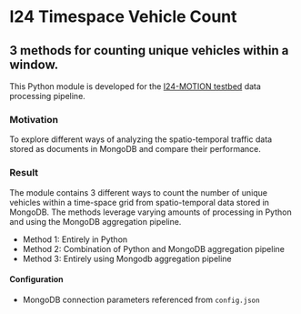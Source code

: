 # I24 Timespace Vehicle Count

## 3 methods for counting unique vehicles within a window.

This Python module is developed for the [I24-MOTION testbed](https://i24motion.org/) data processing pipeline. 

### Motivation
To explore different ways of analyzing the spatio-temporal traffic data stored as documents in MongoDB and compare their performance.

### Result
The module contains 3 different ways to count the number of unique vehicles within a time-space grid from spatio-temporal data stored in MongoDB. The methods leverage varying amounts of processing in Python and using the MongoDB aggregation pipeline.

* Method 1: Entirely in Python
* Method 2: Combination of Python and MongoDB aggregation pipeline
* Method 3: Entirely using Mongodb aggregation pipeline

#### Configuration
* MongoDB connection parameters referenced from `config.json`
